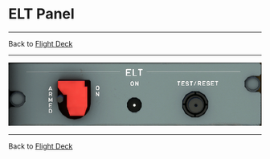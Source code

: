# ELT Panel

---

Back to [Flight Deck](../flight-deck.md)

---

![ELT Panel](../../assets/a32nx-briefing/overhead-aft-panel/ELT.png "ELT Panel")

---

Back to [Flight Deck](../flight-deck.md)
